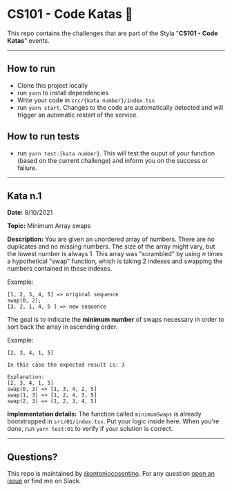 # CS101 - Code Katas 🥋

This repo contains the challenges that are part of the Styla "**CS101 - Code Katas**" events.

---

## How to run

-   Clone this project locally
-   run `yarn` to install dependencies
-   Write your code in `src/{kata number}/index.tsx`
-   run `yarn start`. Changes to the code are automatically detected and will trigger an automatic restart of the service.

## How to run tests

-   run `yarn test:{kata number}`. This will test the ouput of your function (based on the current challenge) and inform you on the success or failure.

---

## Kata n.1

**Date:** 8/10/2021

**Topic:** Minimum Array swaps

**Description:**
You are given an unordered array of numbers. There are no duplicates and no missing numbers. The size of the array might vary, but the lowest number is always 1. This array was "scrambled" by using _n_ times a hypothetical "swap" function, which is taking 2 indexes and swapping the numbers contained in these indexes.

Example:

```
[1, 2, 3, 4, 5] => original sequence
swap(0, 2);
[3, 2, 1, 4, 5 ] => new sequence

```

The goal is to indicate the **minimum number** of swaps necessary in order to sort back the array in ascending order.

Example:

```
[2, 3, 4, 1, 5]

In this case the expected result is: 3

Explanation:
[2, 3, 4, 1, 5]
swap(0, 3) => [1, 3, 4, 2, 5]
swap(1, 3) => [1, 2, 4, 3, 5]
swap(2, 3) => [1, 2, 3, 4, 5]

```

**Implementation details:**
The function called `minimumSwaps` is already bootstrapped in `src/01/index.tsx`. Put your logic inside here.
When you're done, run `yarn test:01` to verify if your solution is correct.

---

## Questions?

This repo is maintained by [@antoniocosentino](https://github.com/antoniocosentino). For any question [open an issue](https://github.com/kultmedia/code-katas/issues) or find me on Slack.
